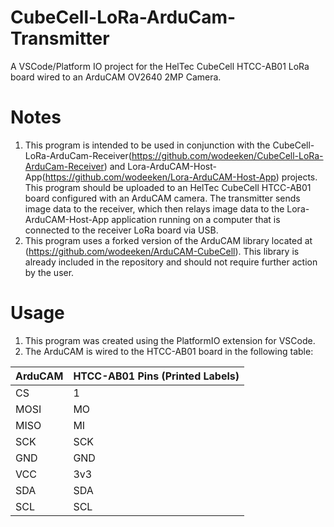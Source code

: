 # CubeCell-LoRa-ArduCam-Transmitter

A VSCode/Platform IO project for the HelTec CubeCell HTCC-AB01 LoRa board wired to an ArduCAM OV2640 2MP Camera. 

# Notes

1. This program is intended to be used in conjunction with the CubeCell-LoRa-ArduCam-Receiver(https://github.com/wodeeken/CubeCell-LoRa-ArduCam-Receiver) and Lora-ArduCAM-Host-App(https://github.com/wodeeken/Lora-ArduCAM-Host-App) projects. This program should be uploaded to an HelTec CubeCell HTCC-AB01 board configured with an ArduCAM camera. The transmitter sends image data to the receiver, which then relays image data to the Lora-ArduCAM-Host-App application running on a computer that is connected to the receiver LoRa board via USB.
2. This program uses a forked version of the ArduCAM library located at (https://github.com/wodeeken/ArduCAM-CubeCell). This library is already included in the repository and should not require further action by the user.
# Usage 

1. This program was created using the PlatformIO extension for VSCode.
2. The ArduCAM is wired to the HTCC-AB01 board in the following table:

| ArduCAM | HTCC-AB01 Pins (Printed Labels) |
|---------|---------------------------------|
| CS      | 1                               |
| MOSI    | MO                              |
| MISO    | MI                              |
| SCK     | SCK                             |
| GND     | GND                             |
| VCC     | 3v3                             |
| SDA     | SDA                             |
| SCL     | SCL                             |


